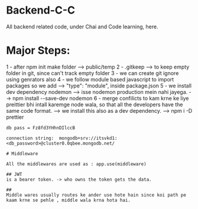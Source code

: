 # Backend-C-C


All backend related code, under Chai and Code learning, here.

# Major Steps:

1 - after npm init make folder --> public/temp
2 - .gitkeep --> to keep empty folder in git, since can't track empty folder
3 - we can create git ignore using genrators also
4 - we follow module based javascript to import packages so we add -->  "type": "module", inside package.json
5 - we install dev dependency nodemon --> isse nodemon production mein nahi jayega. --> 
    npm install --save-dev nodemon
6 - merge confilicts to kam krne ke liye preittier bhi intall karemge node wala, so that all the developers 
    have the same code format. --> we install this also as a dev dependency. --> npm i -D prettier




    db pass = Fz8fd3YHhnDIlccB

    connection string:  mongodb+srv://itsvkd1:<db_password>@cluster0.0qbee.mongodb.net/

    # Middleware

    All the middlewares are used as : app.use(middleware)

    ## JWT 
    is a bearer token. -> who owns the token gets the data.

    ##
    Middle wares usually routes ke ander use hote hain since koi path pe kaam krne se pehle , middle wala krna hota hai.